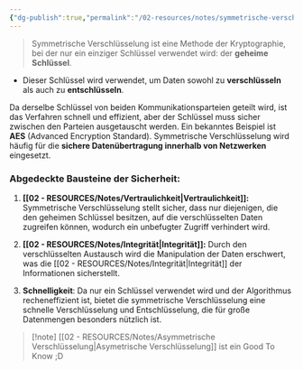 ```yaml
---
{"dg-publish":true,"permalink":"/02-resources/notes/symmetrische-verschluesselung/","tags":["kryptografie","it-sicherheit"],"updated":"2024-11-04T08:49:49.260+01:00"}
---
```


>Symmetrische Verschlüsselung ist eine Methode der Kryptographie, bei der nur ein einziger Schlüssel verwendet wird: der **geheime Schlüssel**.

- Dieser Schlüssel wird verwendet, um Daten sowohl zu **verschlüsseln** als auch zu **entschlüsseln**.

Da derselbe Schlüssel von beiden Kommunikationsparteien geteilt wird, ist das Verfahren schnell und effizient, aber der Schlüssel muss sicher zwischen den Parteien ausgetauscht werden. Ein bekanntes Beispiel ist **AES** (Advanced Encryption Standard). Symmetrische Verschlüsselung wird häufig für die **sichere Datenübertragung innerhalb von Netzwerken** eingesetzt.

### Abgedeckte Bausteine der Sicherheit:

1. **[[02 - RESOURCES/Notes/Vertraulichkeit\|Vertraulichkeit]]:** Symmetrische Verschlüsselung stellt sicher, dass nur diejenigen, die den geheimen Schlüssel besitzen, auf die verschlüsselten Daten zugreifen können, wodurch ein unbefugter Zugriff verhindert wird.

2. **[[02 - RESOURCES/Notes/Integrität\|Integrität]]:** Durch den verschlüsselten Austausch wird die Manipulation der Daten erschwert, was die [[02 - RESOURCES/Notes/Integrität\|Integrität]] der Informationen sicherstellt.

3. **Schnelligkeit**: Da nur ein Schlüssel verwendet wird und der Algorithmus recheneffizient ist, bietet die symmetrische Verschlüsselung eine schnelle Verschlüsselung und Entschlüsselung, die für große Datenmengen besonders nützlich ist.


>[!note] [[02 - RESOURCES/Notes/Asymmetrische Verschlüsselung\|Asymetrische Verschlüsselung]] ist ein Good To Know ;D